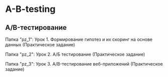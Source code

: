 # A-B-testing
## A/B-тестирование 

Папка "pz_1": Урок 1. Формирование гипотез и их скоринг на основе данных (Практическое задание)

Папка "pz_2": Урок 2. А/Б тестирование (Практическое задание)

Папка "pz_3": Урок 3. A/B-тестирование веб-приложений (Практическое задание)
